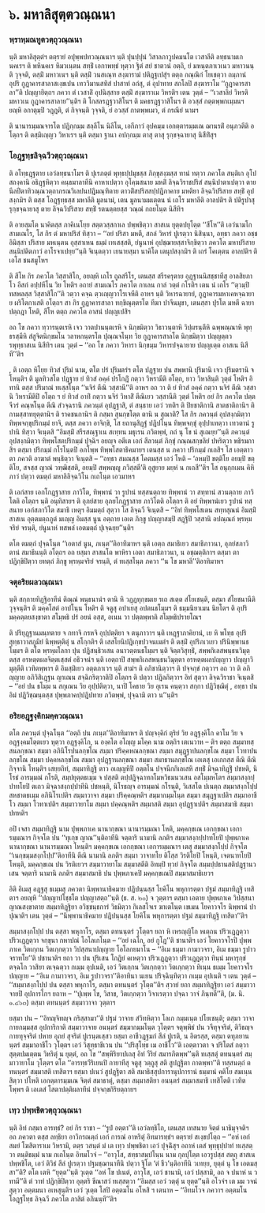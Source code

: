 <h1>๖. มหาลิสุตฺตวณฺณนา</h1>
<h3>พฺราหฺมณทูตวตฺถุวณฺณนา</h3>
<p>     นฺติ มหาลิสุตฺตํฯ ตตฺรายํ อปุพฺพปทวณฺณนาฯ นฺติ ปุนปฺปุนํ วิสาลภาวูปคมนโต เวสาลีติ ลทฺธนามเก นคเรฯ ติ พหินคเร หิมวเนฺตน สทฺธิํ เอกาพทฺธํ หุตฺวา ฐิตํ สยํ ชาตวนํ อตฺถิ, ยํ มหนฺตภาเวเนว มหาวนนฺติ วุจฺจติ, ตสฺมิํ มหาวเนฯ นฺติ ตสฺมิํ วนสเณฺฑ สงฺฆารามํ ปติฎฺฐเปสุํฯ ตตฺถ กณฺณิกํ โยเชตฺวา ถมฺภานํ อุปริ กูฎาคารสาลาสเงฺขเปน เทววิมานสทิสํ ปาสาทํ อกํสุ, ตํ อุปาทาย สกโลปิ สงฺฆาราโม ‘‘กูฎาคารสาลา’’ติ ปญฺญายิตฺถฯ ภควา ตํ เวสาลิํ อุปนิสฺสาย ตสฺมิํ สงฺฆาราเม วิหรติฯ เตน วุตฺตํ – ‘‘เวสาลิยํ วิหรติ มหาวเน กูฎาคารสาลาย’’นฺติฯ ติ โกสลรฎฺฐวาสิโนฯ ติ มคธรฎฺฐวาสิโนฯ ติ อวสฺสํ กตฺตพฺพกเมฺมนฯ ยญฺหิ อกาตุมฺปิ วฎฺฎติ, ตํ กิจฺจนฺติ วุจฺจติ, ยํ อวสฺสํ กาตพฺพเมว, ตํ กรณียํ นามฯ</p>


<p> ติ นานารมฺมณจารโต ปฎิกฺกมฺม สลฺลีโน นิลีโน, เอกีภาวํ อุปคมฺม เอกตฺตารมฺมเณ ฌานรติํ อนุภวตีติ อโตฺถฯ ติ ตสฺมิเญฺญว วิหาเรฯ นฺติ  ตสฺมา ฐานา อปกฺกมฺม ตาสุ ตาสุ รุกฺขจฺฉายาสุ นิสีทิํสุฯ</p>


<h3>โอฎฺฐทฺธลิจฺฉวีวตฺถุวณฺณนา</h3>
<p> ติ อโทฺธฎฺฐตาย เอวํลทฺธนาโมฯ ติ ปุเรภตฺตํ พุทฺธปฺปมุขสฺส ภิกฺขุสงฺฆสฺส ทานํ ทตฺวา ภควโต สนฺติเก อุโปสถงฺคานิ อธิฎฺฐหิตฺวา คนฺธมาลาทีนิ คาหาเปตฺวา อุโคฺฆสนาย มหติํ ลิจฺฉวิราชปริสํ สนฺนิปาตาเปตฺวา ตาย นีลปีตาทิวณฺณวตฺถาภรณวิเลปนปฎิมณฺฑิตาย  ตาวติํสปริสสปฺปฎิภาคาย มหติยา ลิจฺฉวิปริสาย สทฺธิํ อุปสงฺกมิฯ ติ  ตสฺส โอฎฺฐทฺธสฺส มหาลีติ มูลนามํ, เตน มูลนามมเตฺตน นํ เถโร มหาลีติ อาลปติฯ ติ ปติรูปาสุ รุกฺขจฺฉายาสุ ตาย ลิจฺฉวิปริสาย สทฺธิํ รตนตฺตยสฺส วณฺณํ กถยโนฺต นิสีทิฯ</p>


<p> ติ อายสฺมโต นาคิตสฺส ภาคิเนโยฺย สตฺตวสฺสกาเล ปพฺพชิตฺวา สาสเน ยุตฺตปยุโตฺต ‘‘สีโห’’ติ เอวํนามโก สามเณโร, โส กิร ตํ มหาปริสํ ทิสฺวา – ‘‘อยํ ปริสา มหตี, สกลํ วิหารํ ปูเรตฺวา นิสินฺนา, อทฺธา ภควา อชฺช อิมิสฺสา ปริสาย มหเนฺตน อุสฺสาเหน ธมฺมํ เทเสสฺสติ, ยํนูนาหํ อุปชฺฌายสฺสาจิกฺขิตฺวา ภควโต มหาปริสาย สนฺนิปติตภาวํ อาโรจาเปยฺย’’นฺติ จิเนฺตตฺวา เยนายสฺมา นาคิโต เตนุปสงฺกมิฯ ติ เถรํ โคเตฺตน อาลปติฯ ติ เอโส ชนสมูโหฯ</p>


<p>ติ สีโห กิร ภควโต วิสฺสาสิโก, อยญฺหิ เถโร ถูลสรีโร, เตนสฺส สรีรครุตาย อุฎฺฐานนิสชฺชาทีสุ อาลสิยภาโว อีสกํ อปฺปหีโน วิย โหติฯ อถายํ สามเณโร ภควโต กาเลน กาลํ วตฺตํ กโรติฯ เตน นํ เถโร ‘‘ตฺวมฺปิ ทสพลสฺส วิสฺสาสิโก’’ติ วตฺวา คจฺฉ ตฺวเญฺญวาโรเจหีติ อาหฯ นฺติ วิหารฉายายํ, กูฎาคารมหาเคหจฺฉายาย ผริโตกาเสติ อโตฺถฯ สา กิร กูฎาคารสาลา ทกฺขิณุตฺตรโต  ทีฆา ปาจีนมุขา, เตนสฺสา ปุรโต มหตี ฉายา ปตฺถฎา โหติ, สีโห ตตฺถ ภควโต อาสนํ ปญฺญเปสิฯ</p>


<p> อถ โข ภควา ทฺวารนฺตเรหิ เจว วาตปานนฺตเรหิ จ นิกฺขมิตฺวา วิธาวนฺตาหิ วิปฺผรนฺตีหิ ฉพฺพณฺณาหิ พุทฺธรสฺมีหิ สํสูจิตนิกฺขมโน วลาหกนฺตรโต ปุณฺณจโนฺท วิย กูฎาคารสาลโต นิกฺขมิตฺวา ปญฺญตฺตวรพุทฺธาสเน นิสีทิฯ เตน วุตฺตํ – ‘‘อถ โข ภควา วิหารา นิกฺขมฺม วิหารปจฺฉายาย ปญฺญเตฺต อาสเน นิสีที’’ติฯ</p>


<p>  , ติ เอตฺถ หิโยฺย ทิวสํ ปุริมํ นาม, ตโต ปรํ ปุริมตรํฯ ตโต ปฎฺฐาย ปน สพฺพานิ ปุริมานิ เจว ปุริมตรานิ จ โหนฺติฯ ติ มูลทิวสโต ปฎฺฐาย ยํ ทิวสํ อคฺคํ ปรโกฎิํ กตฺวา วิหรามีติ อโตฺถ, ยาว วิหาสินฺติ วุตฺตํ โหติฯ อิทานิ ตสฺส ปริมาณํ ทเสฺสโนฺต ‘‘นจิรํ ตีณิ วสฺสานี’’ติ อาหฯ อถ วา ติ ยํ ทิวสํ อคฺคํ กตฺวา นจิรํ ตีณิ วสฺสานิ วิหรามีติปิ อโตฺถ ฯ ยํ ทิวสํ อาทิํ กตฺวา นจิรํ วิหาสิํ ตีณิเยว วสฺสานีติ วุตฺตํ โหติฯ อยํ กิร ภควโต ปตฺตจีวรํ คณฺหโนฺต ตีณิ สํวจฺฉรานิ ภควนฺตํ อุปฎฺฐาสิ, ตํ สนฺธาย เอวํ วทติฯ ติ ปิยชาติกานิ สาตชาติกานิฯ ติ กามสฺสาทยุตฺตานิฯ ติ ราคชนกานิฯ ติ กสฺมา สุนกฺขโตฺต ตานิ น สุณาติ? โส กิร ภควนฺตํ อุปสงฺกมิตฺวา ทิพฺพจกฺขุปริกมฺมํ ยาจิ, ตสฺส ภควา อาจิกฺขิ, โส ยถานุสิฎฺฐํ ปฎิปโนฺน ทิพฺพจกฺขุํ อุปฺปาเทตฺวา เทวตานํ รูปานิ ทิสฺวา จิเนฺตสิ ‘‘อิมสฺมิํ สรีรสณฺฐาเน สเทฺทน มธุเรน ภวิตพฺพํ, กถํ นุ โข นํ สุเณยฺย’’นฺติ ภควนฺตํ อุปสงฺกมิตฺวา ทิพฺพโสตปริกมฺมํ ปุจฺฉิฯ อยญฺจ อตีเต เอกํ สีลวนฺตํ ภิกฺขุํ กณฺณสกฺขลิยํ ปหริตฺวา  พธิรมกาสิฯ ตสฺมา ปริกมฺมํ กโรโนฺตปิ อภโพฺพ ทิพฺพโสตาธิคมายฯ เตนสฺส น ภควา ปริกมฺมํ กเถสิฯ โส เอตฺตาวตา ภควติ อาฆาตํ พนฺธิตฺวา จิเนฺตสิ – ‘‘อทฺธา สมณสฺส โคตมสฺส เอวํ โหติ – ‘อหมฺปิ ขตฺติโย อยมฺปิ ขตฺติโย, สจสฺส ญาณํ วฑฺฒิสฺสติ, อยมฺปิ สพฺพญฺญู ภวิสฺสตี’ติ อุสูยาย มยฺหํ น กเถสี’’ติฯ โส อนุกฺกเมน คิหิภาวํ ปตฺวา ตมตฺถํ มหาลิลิจฺฉวิโน กเถโนฺต เอวมาหฯ</p>


<p> ติ เอกํสาย เอกโกฎฺฐาสาย ภาวิโต, ทิพฺพานํ วา รูปานํ ทสฺสนตฺถาย ทิพฺพานํ วา สทฺทานํ สวนตฺถาย ภาวิโตติ อโตฺถฯ นฺติ อนุทิสายฯ ติ อุภยํสาย อุภยโกฎฺฐาสาย ภาวิโตติ อโตฺถฯ ติ อยํ ทิพฺพานํเยว รูปานํ ทสฺสนาย เอกํสภาวิโต สมาธิ เหตุฯ อิมมตฺถํ สุตฺวา โส ลิจฺฉวี จิเนฺตสิ – ‘‘อิทํ ทิพฺพโสเตน สทฺทสุณนํ อิมสฺมิํ สาสเน อุตฺตมตฺถภูตํ มเญฺญ อิมสฺส นูน อตฺถาย เอเต  ภิกฺขู ปญฺญาสมฺปิ สฎฺฐิปิ วสฺสานิ อปณฺณกํ พฺรหฺมจริยํ จรนฺติ, ยํนูนาหํ ทสพลํ เอตมตฺถํ ปุเจฺฉยฺย’’นฺติฯ</p>


<p> ตโต ตมตฺถํ ปุจฺฉโนฺต ‘‘เอตาสํ นูน, ภเนฺต’’ติอาทิมาหฯ นฺติ เอตฺถ สมาธิเยว สมาธิภาวนา, อุภยํสภาวิตานํ สมาธีนนฺติ อโตฺถฯ อถ ยสฺมา สาสนโต พาหิรา เอตา สมาธิภาวนา, น อชฺฌตฺติกาฯ ตสฺมา ตา ปฎิกฺขิปิตฺวา ยทตฺถํ ภิกฺขู พฺรหฺมจริยํ จรนฺติ, ตํ ทเสฺสโนฺต ภควา ‘‘น โข มหาลี’’ติอาทิมาหฯ</p>


<h3>จตุอริยผลวณฺณนา</h3>
<p>   นฺติ สกฺกายทิฎฺฐิอาทีนํ ติณฺณํ พนฺธนานํฯ ตานิ หิ วฎฺฎทุกฺขมเย รเถ สเตฺต สํโยเชนฺติ, ตสฺมา สํโยชนานีติ วุจฺจนฺติฯ   ติ มคฺคโสตํ อาปโนฺน โหติฯ ติ จตูสุ อปาเยสุ อปตนธโมฺมฯ ติ ธมฺมนิยาเมน นิยโตฯ ติ อุปริมคฺคตฺตยสงฺขาตา สโมฺพธิ ปรํ อยนํ อสฺส, อเนน วา ปตฺตพฺพาติ สโมฺพธิปรายโณฯ</p>


<p>ติ ปริยุฎฺฐานมนฺทตาย จ กทาจิ กรหจิ อุปฺปตฺติยา จ ตนุภาวาฯ นฺติ เหฎฺฐาภาคิยานํ, เย หิ พโทฺธ อุปริ สุทฺธาวาสภูมิยํ นิพฺพตฺติตุํ น สโกฺกติฯ ติ เสสโยนิปฎิเกฺขปวจนเมตํฯ ติ ตสฺมิํ อุปริภเวเยว ปรินิพฺพานธโมฺมฯ ติ ตโต พฺรหฺมโลกา ปุน ปฎิสนฺธิวเสน อนาวตฺตนธโมฺมฯ นฺติ จิตฺตวิสุทฺธิํ, สพฺพกิเลสพนฺธนวิมุตฺตสฺส อรหตฺตผลจิตฺตเสฺสตํ อธิวจนํฯ นฺติ เอตฺถาปิ สพฺพกิเลสพนฺธนวิมุตฺตา อรหตฺตผลปญฺญาว ปญฺญาวิมุตฺตีติ เวทิตพฺพาฯ ติ อิมสฺมิํเยว อตฺตภาเวฯ นฺติ สามํฯ ติ อภิชานิตฺวาฯ ติ ปจฺจกฺขํ กตฺวาฯ อถ วา ติ อภิญฺญาย อภิวิสิเฎฺฐน ญาเณน สจฺฉิกริตฺวาติปิ อโตฺถฯ ติ ปตฺวา ปฎิลภิตฺวาฯ อิทํ สุตฺวา ลิจฺฉวิราชา จิเนฺตสิ – ‘‘อยํ ปน ธโมฺม น สกุเณน วิย อุปฺปติตฺวา, นาปิ โคธาย วิย อุเรน คนฺตฺวา สกฺกา ปฎิวิชฺฌิตุํ , อทฺธา ปน อิมํ ปฎิวิชฺฌนฺตสฺส ปุพฺพภาคปฺปฎิปทาย ภวิตพฺพํ, ปุจฺฉามิ ตาว น’’นฺติฯ</p>


<h3>อริยอฎฺฐงฺคิกมคฺควณฺณนา</h3>
<p> ตโต ภควนฺตํ ปุจฺฉโนฺต ‘‘อตฺถิ ปน ภเนฺต’’ติอาทิมาหฯ ติ ปญฺจงฺคิกํ ตุริยํ วิย อฎฺฐงฺคิโก คาโม วิย จ อฎฺฐงฺคมโตฺตเยว หุตฺวา อฎฺฐงฺคิโก, น องฺคโต อโญฺญ มโคฺค นาม อตฺถิฯ เตเนวาห – ติฯ ตตฺถ  สมฺมาทสฺสนลกฺขณา  สมฺมา อภินิโรปนลกฺขโณ  สมฺมา ปริคฺคหณลกฺขณา  สมฺมา สมุฎฺฐาปนลกฺขโณ  สมฺมา โวทาปนลกฺขโณ  สมฺมา ปคฺคหลกฺขโณ  สมฺมา อุปฎฺฐานลกฺขณา  สมฺมา สมาธานลกฺขโณ  เอเตสุ เอเกกสฺส ตีณิ ตีณิ  กิจฺจานิ โหนฺติฯ เสยฺยถิทํ, สมฺมาทิฎฺฐิ ตาว อเญฺญหิปิ อตฺตโน ปจฺจนีกกิเลเสหิ สทฺธิํ มิจฺฉาทิฎฺฐิํ ปชหติ, นิโรธํ อารมฺมณํ กโรติ, สมฺปยุตฺตธเมฺม จ ปสฺสติ ตปฺปฎิจฺฉาทกโมหวิธมนวเสน อสโมฺมหโตฯ สมฺมาสงฺกปฺปาทโยปิ ตเถว มิจฺฉาสงฺกปฺปาทีนิ ปชหนฺติ, นิโรธญฺจ อารมฺมณํ กโรนฺติ, วิเสสโต ปเนตฺถ สมฺมาสงฺกโปฺป สหชาตธเมฺม อภินิโรเปติฯ สมฺมาวาจา สมฺมา ปริคฺคณฺหติฯ สมฺมากมฺมโนฺต สมฺมา สมุฎฺฐาเปติฯ สมฺมาอาชีโว สมฺมา โวทาเปติฯ สมฺมาวายาโม สมฺมา ปคฺคณฺหติฯ สมฺมาสติ สมฺมา อุปฎฺฐาเปติฯ สมฺมาสมาธิ สมฺมา ปทหติฯ</p>


<p>อปิ เจสา สมฺมาทิฎฺฐิ นาม ปุพฺพภาเค นานากฺขณา นานารมฺมณา โหติ, มคฺคกฺขเณ เอกกฺขณา เอการมฺมณาฯ กิจฺจโต ปน ‘‘ทุเกฺข ญาณ’’นฺติอาทีนิ จตฺตาริ นามานิ ลภติฯ สมฺมาสงฺกปฺปาทโยปิ ปุพฺพภาเค นานากฺขณา นานารมฺมณา โหนฺติฯ มคฺคกฺขเณ เอกกฺขณา เอการมฺมณาฯ เตสุ สมฺมาสงฺกโปฺป กิจฺจโต ‘‘เนกฺขมฺมสงฺกโปฺป’’ติอาทีนิ ตีณิ นามานิ ลภติฯ สมฺมา วาจาทโย ติโสฺส วิรติโยปิ โหนฺติ, เจตนาทโยปิ โหนฺติ, มคฺคกฺขเณ ปน วิรติเยวฯ สมฺมาวายาโม สมฺมาสตีติ อิทมฺปิ ทฺวยํ กิจฺจโต สมฺมปฺปธานสติปฎฺฐานวเสน จตฺตาริ นามานิ ลภติฯ สมฺมาสมาธิ ปน ปุพฺพภาเคปิ มคฺคกฺขเณปิ สมฺมาสมาธิเยวฯ</p>


<p>อิติ  อิเมสุ อฎฺฐสุ ธเมฺมสุ ภควตา นิพฺพานาธิคมาย ปฎิปนฺนสฺส โยคิโน พหุการตฺตา ปฐมํ สมฺมาทิฎฺฐิ เทสิตาฯ อยญฺหิ ‘‘ปญฺญาปโชฺชโต ปญฺญาสตฺถ’’นฺติ (ธ. ส. ๒๐) จ วุตฺตาฯ ตสฺมา เอตาย ปุพฺพภาเค วิปสฺสนาญาณสงฺขาตาย สมฺมาทิฎฺฐิยา อวิชฺชนฺธการํ วิธมิตฺวา กิเลสโจเร ฆาเตโนฺต เขเมน  โยคาวจโร นิพฺพานํ ปาปุณาติฯ เตน วุตฺตํ – ‘‘นิพฺพานาธิคมาย ปฎิปนฺนสฺส โยคิโน พหุการตฺตา ปฐมํ สมฺมาทิฎฺฐิ เทสิตา’’ติฯ</p>


<p>สมฺมาสงฺกโปฺป ปน ตสฺสา พหุกาโร, ตสฺมา ตทนนฺตรํ วุโตฺตฯ ยถา หิ เหรญฺญิโก หเตฺถน ปริวเฎฺฎตฺวา ปริวเฎฺฎตฺวา จกฺขุนา กหาปณํ โอโลเกโนฺต – ‘‘อยํ เฉโก, อยํ กูโฎ’’ติ ชานาติฯ เอวํ โยคาวจโรปิ ปุพฺพภาเค วิตเกฺกน วิตเกฺกตฺวา วิปสฺสนาปญฺญาย โอโลกยมาโน – ‘‘อิเม ธมฺมา กามาวจรา, อิเม ธมฺมา รูปาวจราทโย’’ติ ปชานาติฯ ยถา วา ปน ปุริเสน โกฎิยํ คเหตฺวา ปริวเฎฺฎตฺวา ปริวเฎฺฎตฺวา ทินฺนํ มหารุกฺขํ ตจฺฉโก วาสิยา ตเจฺฉตฺวา กเมฺม อุปเนติ, เอวํ วิตเกฺกน วิตเกฺกตฺวา วิตเกฺกตฺวา ทิเนฺน ธเมฺม โยคาวจโร ปญฺญาย – ‘‘อิเม กามาวจรา, อิเม รูปาวจรา’’ติอาทินา นเยน ปริจฺฉินฺทิตฺวา กเมฺม อุปเนติ ฯ เตน วุตฺตํ – ‘‘สมฺมาสงฺกโปฺป ปน ตสฺสา พหุกาโร, ตสฺมา ตทนนฺตรํ วุโตฺต’’ติฯ สฺวายํ ยถา สมฺมาทิฎฺฐิยา เอวํ สมฺมาวาจายปิ อุปการโกฯ ยถาห – ‘‘ปุเพฺพ โข, วิสาข, วิตเกฺกตฺวา วิจาเรตฺวา ปจฺฉา วาจํ ภินฺทตี’’ติ, (ม. นิ. ๑.๔๖๓) ตสฺมา ตทนนฺตรํ สมฺมาวาจา วุตฺตาฯ</p>


<p>ยสฺมา ปน – ‘‘อิทญฺจิทญฺจ กริสฺสามา’’ติ ปฐมํ วาจาย สํวิทหิตฺวา โลเก กมฺมเนฺต ปโยเชนฺติ; ตสฺมา วาจา กายกมฺมสฺส อุปการิกาติ สมฺมาวาจาย อนนฺตรํ สมฺมากมฺมโนฺต วุโตฺตฯ จตุพฺพิธํ ปน วจีทุจฺจริตํ, ติวิธญฺจ กายทุจฺจริตํ ปหาย อุภยํ สุจริตํ ปูเรนฺตเสฺสว ยสฺมา อาชีวฎฺฐมกํ สีลํ ปูเรติ, น อิตรสฺส, ตสฺมา ตทุภยานนฺตรํ สมฺมาอาชีโว วุโตฺตฯ เอวํ วิสุทฺธาชีเวน ปน ‘‘ปริสุโทฺธ เม อาชีโว’’ติ เอตฺตาวตา จ ปริโตสํ กตฺวา สุตฺตปมเตฺตน วิหริตุํ น ยุตฺตํ, อถ โข ‘‘สพฺพิริยาปเถสุ อิทํ วีริยํ สมารภิตพฺพ’’นฺติ ทเสฺสตุํ ตทนนฺตรํ สมฺมาวายาโม วุโตฺตฯ ตโต ‘‘อารทฺธวีริเยนปิ กายาทีสุ จตูสุ วตฺถูสุ  สติ สูปฎฺฐิตา กาตพฺพา’’ติ ทสฺสนตฺถํ ตทนนฺตรํ สมฺมาสติ  เทสิตาฯ ยสฺมา ปเนวํ สูปฎฺฐิตา สติ สมาธิสฺสุปการานุปการานํ ธมฺมานํ คติโย สมเนฺนสิตฺวา ปโหติ เอกตฺตารมฺมเณ จิตฺตํ สมาธาตุํ, ตสฺมา สมฺมาสติยา อนนฺตรํ สมฺมาสมาธิ เทสิโตติ เวทิตโพฺพฯ ติ เอเตสํ โสตาปตฺติผลาทีนํ ปจฺจกฺขกิริยตฺถายฯ</p>


<h3>เทฺว ปพฺพชิตวตฺถุวณฺณนา</h3>
<p> นฺติ อิทํ กสฺมา อารทฺธํ? อยํ กิร ราชา – ‘‘รูปํ อตฺตา’’ติ เอวํลทฺธิโก, เตนสฺส เทสนาย จิตฺตํ นาธิมุจฺจติฯ อถ ภควตา ตสฺส ลทฺธิยา อาวิกรณตฺถํ เอกํ การณํ อาหริตุํ อิทมารทฺธํฯ ตตฺรายํ สเงฺขปโตฺถ – ‘‘อหํ เอกํ สมยํ โฆสิตาราเม วิหรามิ, ตตฺร วสนฺตํ มํ เต เทฺว ปพฺพชิตา เอวํ ปุจฺฉิํสุฯ อถาหํ เตสํ พุทฺธุปฺปาทํ ทเสฺสตฺวา ตนฺติธมฺมํ นาม กเถโนฺต อิทมโวจํ – ‘‘อาวุโส, สทฺธาสมฺปโนฺน นาม กุลปุโตฺต เอวรูปสฺส สตฺถุ สาสเน ปพฺพชิโต, เอวํ ติวิธํ สีลํ ปูเรตฺวา ปฐมชฺฌานาทีนิ ปตฺวา ฐิโต ‘ตํ ชีว’นฺติอาทีนิ วเทยฺย, ยุตฺตํ นุ โข เอตมสฺสา’’ติ? ตโต เตหิ ‘‘ยุตฺต’’นฺติ วุเตฺต ‘‘อหํ โข ปเนตํ, อาวุโส, เอวํ ชานามิ, เอวํ ปสฺสามิ, อถ จ ปนาหํ น วทามี’’ติ ตํ วาทํ ปฎิกฺขิปิตฺวา อุตฺตริ ขีณาสวํ ทเสฺสตฺวา ‘‘อิมสฺส เอวํ วตฺตุํ น ยุตฺต’’นฺติ อโวจํฯ เต มม วจนํ สุตฺวา อตฺตมนา อเหสุนฺติฯ เอวํ วุเตฺต โสปิ อตฺตมโน อโหสิ ฯ เตนาห – ‘‘อิทมโวจ ภควาฯ อตฺตมโน โอฎฺฐโทฺธ ลิจฺฉวี ภควโต ภาสิตํ อภินนฺที’’ติฯ</p>

</p>

</p>






